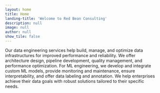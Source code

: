 ```yaml
---
layout: home
title: Home
landing-title: 'Welcome to Red Bean Consulting'
description: null
image: null
author: null
show_tile: false
---
```


Our data engineering services help build, manage, and optimize data infrastructures for improved performance and reliability. We offer architecture design, pipeline development, quality management, and performance optimization. For ML engineering, we develop and integrate custom ML models, provide monitoring and maintenance, ensure interpretability, and offer data labeling and annotation. We help enterprises achieve their data goals with robust solutions tailored to their specific needs.
